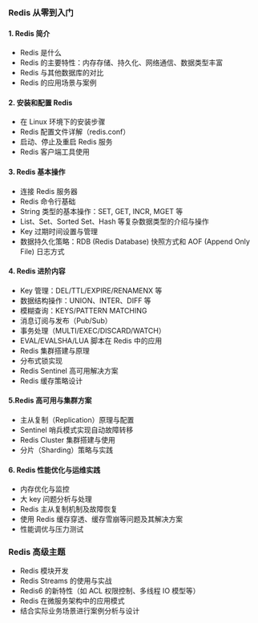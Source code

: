 ### Redis 从零到入门

#### 1. Redis 简介

- Redis 是什么
- Redis 的主要特性：内存存储、持久化、网络通信、数据类型丰富
- Redis 与其他数据库的对比
- Redis 的应用场景与案例

#### 2. 安装和配置 Redis

- 在 Linux 环境下的安装步骤
- Redis 配置文件详解（redis.conf）
- 启动、停止及重启 Redis 服务
- Redis 客户端工具使用

#### 3. Redis 基本操作

- 连接 Redis 服务器
- Redis 命令行基础
- String 类型的基本操作：SET, GET, INCR, MGET 等
- List、Set、Sorted Set、Hash 等复杂数据类型的介绍与操作
- Key 过期时间设置与管理
- 数据持久化策略：RDB (Redis Database) 快照方式和 AOF (Append Only File) 日志方式

#### 4. Redis 进阶内容

- Key 管理：DEL/TTL/EXPIRE/RENAMENX 等
- 数据结构操作：UNION、INTER、DIFF 等
- 模糊查询：KEYS/PATTERN MATCHING
- 消息订阅与发布（Pub/Sub）
- 事务处理（MULTI/EXEC/DISCARD/WATCH）
- EVAL/EVALSHA/LUA 脚本在 Redis 中的应用
- Redis 集群搭建与原理
- 分布式锁实现
- Redis Sentinel 高可用解决方案
- Redis 缓存策略设计

#### 5.Redis 高可用与集群方案

- 主从复制（Replication）原理与配置
- Sentinel 哨兵模式实现自动故障转移
- Redis Cluster 集群搭建与使用
- 分片（Sharding）策略与实践

#### 6. Redis 性能优化与运维实践

- 内存优化与监控
- 大 key 问题分析与处理
- Redis 主从复制机制及故障恢复
- 使用 Redis 缓存穿透、缓存雪崩等问题及其解决方案
- 性能调优与压力测试

### Redis 高级主题

- Redis 模块开发
- Redis Streams 的使用与实战
- Redis6 的新特性（如 ACL 权限控制、多线程 IO 模型等）
- Redis 在微服务架构中的应用模式
- 结合实际业务场景进行案例分析与设计
